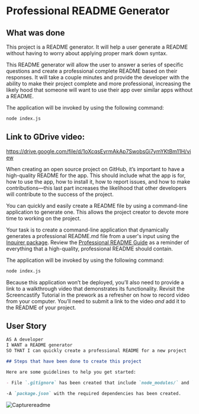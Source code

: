 # Professional README Generator

## What was done

This project is a README generator. It will help a user generate a README without having to worry about applying proper mark down syntax.

This README generator will allow the user to answer a series of specific questions and create a professional complete README based on their responses. It will take a couple minutes and provide the developer with the ability to make their project complete and more professional, increasing the likely hood that someone will want to use their app over similar apps without a README.

The application will be invoked by using the following command:


```bash
node index.js
```
## Link to GDrive video:
https://drive.google.com/file/d/1oXcqsEyrmAkAp7SwobsGi7ymYKtBm11H/view

When creating an open source project on GitHub, it’s important to have a high-quality README for the app. This should include what the app is for, how to use the app, how to install it, how to report issues, and how to make contributions&mdash;this last part increases the likelihood that other developers will contribute to the success of the project.

You can quickly and easily create a README file by using a command-line application to generate one. This allows the project creator to devote more time to working on the project.

Your task is to create a command-line application that dynamically generates a professional README.md file from a user's input using the [Inquirer package](https://www.npmjs.com/package/inquirer/v/8.2.4). Review the [Professional README Guide](https://coding-boot-camp.github.io/full-stack/github/professional-readme-guide) as a reminder of everything that a high-quality, professional README should contain.

The application will be invoked by using the following command:

```bash
node index.js
```

Because this application won’t be deployed, you’ll also need to provide a link to a walkthrough video that demonstrates its functionality. Revisit the Screencastify Tutorial in the prework as a refresher on how to record video from your computer. You’ll need to submit a link to the video _and_ add it to the README of your project.

## User Story

```md
AS A developer
I WANT a README generator
SO THAT I can quickly create a professional README for a new project

## Steps that have been done to create this project

Here are some guidelines to help you get started:

- File `.gitignore` has been created that include `node_modules/` and `.DS_Store/` so that your `node_modules` directory isn't tracked or uploaded to GitHub.

-A `package.json` with the required dependencies has been created.
```
![Capturereadme](https://user-images.githubusercontent.com/122843028/222872567-754c2b08-b8a1-4fc1-9e99-d20e72b65d50.PNG)

